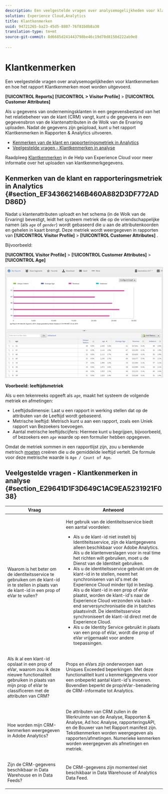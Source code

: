 ```yaml
---
description: Een veelgestelde vragen over analysemogelijkheden voor klantkenmerken en hoe het rapport Klantkenmerken moet worden uitgevoerd.
solution: Experience Cloud,Analytics
title: Klantkenmerken
uuid: 94721265-ba23-45d5-8807-76f81b0b8a30
translation-type: tm+mt
source-git-commit: 8d6685d241443798be46c19d70d8150d222ab9e8

---
```



# Klantkenmerken

Een veelgestelde vragen over analysemogelijkheden voor klantkenmerken en hoe het rapport Klantkenmerken moet worden uitgevoerd.

**[!UICONTROL Reports]** **[!UICONTROL > Visitor Profile]** > **[!UICONTROL Customer Attributes]**

Als u gegevens van ondernemingsklanten in een gegevensbestand van het het relatiebeheer van de klant (CRM) vangt, kunt u de gegevens in een gegevensbron van de klantenattributen in de Wolk van de Ervaring uploaden. Nadat de gegevens zijn geüpload, kunt u het rapport Klantkenmerken in Rapporten &amp; Analytics uitvoeren.

* [Kenmerken van de klant en rapporteringsmetriek in Analytics](/help/components/c-variables/dimensionslist/reports-customer-attributes.md#section_EF343662146B460A882D3DF772ADD86D)
* [Veelgestelde vragen - Klantkenmerken in analyse](/help/components/c-variables/dimensionslist/reports-customer-attributes.md#section_E29641D1F3D649C1AC9EA5231921F038)

Raadpleeg [Klantkenmerken](https://docs.adobe.com/content/help/en/core-services/interface/customer-attributes/attributes.html) in de Help van Experience Cloud voor meer informatie over het uploaden van klantkenmerkgegevens.

## Kenmerken van de klant en rapporteringsmetriek in Analytics {#section_EF343662146B460A882D3DF772ADD86D}

Nadat u klantenattributen uploadt en het schema (in de Wolk van de Ervaring) bevestigt, leidt het systeem metriek die op de vriendschappelijke namen (als *`age`* of *`gender`*) wordt gebaseerd die u aan de attributenkoorden en gehelen in kaart brengt. Deze metriek wordt weergegeven in rapporten van **[!UICONTROL Visitor Profile]** > **[!UICONTROL Customer Attributes]** .

Bijvoorbeeld:

**[!UICONTROL Visitor Profile]** > **[!UICONTROL Customer Attributes]** > **[!UICONTROL Age]**

![](assets/report_age.png)

**Voorbeeld: leeftijdsmetriek**

Als u een tekenreeks opgeeft als *`age`*, maakt het systeem de volgende metriek en afmetingen:

* Leeftijdsdimensie: Laat u een rapport in werking stellen dat op de attributen van de Leeftijd wordt gebaseerd.
* Metrische leeftijd: Metrisch kunt u aan een rapport, zoals een Uniek rapport van Bezoekers toevoegen.
* Aantal metrische leeftijdscijfers: Hiermee kunt u begrijpen, bijvoorbeeld, of bezoekers een *`age`* waarde op een formulier hebben opgegeven.

Omdat de metriek sommen in een rapportlijst zijn, zou u berekende metrisch [moeten](https://docs.adobe.com/content/help/en/analytics/components/calculated-metrics/cm-overview.html) creëren die u de gemiddelde leeftijd vertelt. De formule voor deze metrische waarde is `Age / Count of Age`.

## Veelgestelde vragen - Klantkenmerken in analyse {#section_E29641D1F3D649C1AC9EA5231921F038}

<table id="table_88631069013B408EBB0A810657662B36"> 
 <thead> 
  <tr> 
   <th colname="col1" class="entry"> Vraag </th> 
   <th colname="col2" class="entry"> Antwoord </th> 
  </tr> 
 </thead>
 <tbody> 
  <tr> 
   <td colname="col1"> <p>Waarom is het beter om de identiteitsservice te gebruiken om de klant-id in te stellen in plaats van de klant-id in een prop of eVar te vullen? </p> </td> 
   <td colname="col2"> <p>Het gebruik van de identiteitsservice biedt een aantal voordelen: </p> 
    <ul id="ul_5D3659604D43419F9CA5920B4F93728E"> 
     <li id="li_BA2EF0715C5A47EFAFA7191CFAD088A4">Als u de klant-id niet instelt bij Identiteitsservice, zijn de klantgegevens alleen beschikbaar voor Adobe Analytics. Als u de klantenverslagen voor in real time het richten wilt gebruiken, moet u de Dienst van de Identiteit gebruiken. </li> 
     <li id="li_228358684E474A298E39578D427BF932">Als u de identiteitsservice gebruikt om de klant-id in te stellen, neemt het synchroniseren van id's met de Experience Cloud minder tijd in beslag. Als u de klant-id in een prop of eVar plaatst, worden de klant-id's naar de Experience Cloud verzonden via back-end serversynchronisatie die in batches plaatsvindt. De identiteitsservice synchroniseert de klant-id direct met de Experience Cloud. </li> 
     <li id="li_BCF28219E4014FCF9F747C3D8D270526"> Als u de Identity Service gebruikt in plaats van een prop of eVar, wordt die prop of eVar vrijgemaakt voor andere toepassingen. </li> 
    </ul> </td> 
  </tr> 
  <tr> 
   <td colname="col1"> <p>Als ik al een klant-id opslaat in een prop of eVar, waarom zou ik deze nieuwe functionaliteit gebruiken in plaats van mijn prop of eVar te classificeren met de attributen van CRM? </p> </td> 
   <td colname="col2"> <p>Props en eVars zijn onderworpen aan Uniques Exceeded beperkingen. Met deze functionaliteit kunt u kenmerkgegevens voor een onbeperkt aantal klant-id's invoeren. Bovendien beperkt de prop/eVar-benadering de CRM-informatie tot Analytics. </p> </td> 
  </tr> 
  <tr> 
   <td colname="col1"> <p>Hoe worden mijn CRM-kenmerken weergegeven in Adobe Analytics? </p> </td> 
   <td colname="col2"> <p>De attributen van CRM zullen in de Werkruimte van de Analyse, Rapporten &amp; Analyse, Ad hoc Analyse, rapporteringsAPI, en de Bouwer van het Rapport manifest zijn. Tekstkenmerken worden weergegeven als rapporten/afmetingen. Numerieke kenmerken worden weergegeven als afmetingen en metriek. </p> </td> 
  </tr> 
  <tr> 
   <td colname="col1"> <p>Zijn de CRM-gegevens beschikbaar in Data Warehouse en in Data Feeds? </p> </td> 
   <td colname="col2"> <p>De CRM-gegevens zijn momenteel niet beschikbaar in Data Warehouse of Analytics Data Feed. </p> </td> 
  </tr> 
 </tbody> 
</table>

